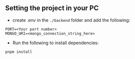 ## Setting the project in your PC
- create .env in the `./backend` folder and add the following:
```
PORT=<Your port number>
MONGO_URI=<mongo_connection_string_here>
```
- Run the following to install dependencies:
```
pnpm install
```